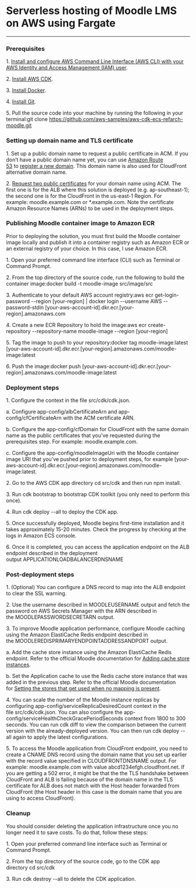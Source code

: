 # Serverless hosting of Moodle LMS on AWS using Fargate
-------------------------------------------------------

### Prerequisites

1. [Install and configure AWS Command Line Interface (AWS CLI) with your AWS Identity and Access Management (IAM) user](https://docs.aws.amazon.com/cli/latest/userguide/cli-chap-getting-started.html).

2. [Install AWS CDK](https://docs.aws.amazon.com/cdk/v2/guide/getting_started.html#getting_started_install).

3. [Install Docker](https://docs.docker.com/engine/install/).

4. [Install Git](https://git-scm.com/book/en/v2/Getting-Started-Installing-Git).

5\. Pull the source code into your machine by running the following in your terminal:git clone https://github.com/aws-samples/aws-cdk-ecs-refarch-moodle.git

### Setting up domain name and TLS certificate

1\. Set up a public domain name to request a public certificate in ACM. If you don’t have a public domain name yet, you can use [Amazon Route 53](https://aws.amazon.com/route53/) to [register a new domain](https://docs.aws.amazon.com/Route53/latest/DeveloperGuide/domain-register.html). This domain name is also used for CloudFront alternative domain name.

2. [Request two public certificates](https://docs.aws.amazon.com/acm/latest/userguide/gs-acm-request-public.html) for your domain name using ACM. The first one is for the ALB where this solution is deployed (e.g. ap-southeast-1); the second one is for the CloudFront in the us-east-1 Region. For example: moodle.example.com or \*.example.com. Note the certificate Amazon Resource Names (ARNs) to be used in the deployment steps.

### Publishing Moodle container image to Amazon ECR

Prior to deploying the solution, you must first build the Moodle container image locally and publish it into a container registry such as Amazon ECR or an external registry of your choice. In this case, I use Amazon ECR.

1\. Open your preferred command line interface (CLI) such as Terminal or Command Prompt.

2\. From the top directory of the source code, run the following to build the container image:docker build -t moodle-image src/image/src

3\. Authenticate to your default AWS account registry:aws ecr get-login-password --region \[your-region\] | docker login --username AWS --password-stdin \[your-aws-account-id\].dkr.ecr.\[your-region\].amazonaws.com

4\. Create a new ECR Repository to hold the image:aws ecr create-repository --repository-name moodle-image --region \[your-region\]

5\. Tag the image to push to your repository:docker tag moodle-image:latest \[your-aws-account-id\].dkr.ecr.\[your-region\].amazonaws.com/moodle-image:latest

6\. Push the image:docker push \[your-aws-account-id\].dkr.ecr.\[your-region\].amazonaws.com/moodle-image:latest

### Deployment steps

1\. Configure the context in the file src/cdk/cdk.json.

a. Configure app-config/albCertificateArn and app-config/cfCertificateArn with the ACM certificate ARN.

b. Configure the app-config/cfDomain for CloudFront with the same domain name as the public certificates that you’ve requested during the prerequisites step. For example: moodle.example.com.

c. Configure the app-config/moodleImageUri with the Moodle container image URI that you’ve pushed prior to deployment steps, for example \[your-aws-account-id\].dkr.ecr.\[your-region\].amazonaws.com/moodle-image:latest.

2\. Go to the AWS CDK app directory cd src/cdk and then run npm install.

3\. Run cdk bootstrap to bootstrap CDK toolkit (you only need to perform this once).

4\. Run cdk deploy --all to deploy the CDK app.

5\. Once successfully deployed, Moodle begins first-time installation and it takes approximately 15-20 minutes. Check the progress by checking at the logs in Amazon ECS console.

6\. Once it is completed, you can access the application endpoint on the ALB endpoint described in the deployment output APPLICATIONLOADBALANCERDNSNAME

### Post-deployment steps

1\. (Optional) You can configure a DNS record to map into the ALB endpoint to clear the SSL warning.

2\. Use the username described in MOODLEUSERNAME output and fetch the password on AWS Secrets Manager with the ARN described in the MOODLEPASSWORDSECRETARN output.

3\. To improve Moodle application performance, configure Moodle caching using the Amazon ElastiCache Redis endpoint described in the MOODLEREDISPRIMARYENDPOINTADDRESSANDPORT output.

a. Add the cache store instance using the Amazon ElastiCache Redis endpoint. Refer to the official Moodle documentation for [Adding cache store instances](https://docs.moodle.org/311/en/Caching#Adding_cache_store_instances).

b. Set the Application cache to use the Redis cache store instance that was added in the previous step. Refer to the official Moodle documentation for [Setting the stores that get used when no mapping is present](https://docs.moodle.org/311/en/Caching#Setting_the_stores_that_get_used_when_no_mapping_is_present).

4\. You can scale the number of the Moodle instance replicas by configuring app-config/serviceReplicaDesiredCount context in the file src/cdk/cdk.json. You can also configure the app-config/serviceHealthCheckGracePeriodSeconds context from 1800 to 300 seconds. You can run cdk diff to view the comparison between the current version with the already-deployed version. You can then run cdk deploy --all again to apply the latest configurations.

5\. To access the Moodle application from CloudFront endpoint, you need to create a CNAME DNS record using the domain name that you set up earlier with the record value specified in CLOUDFRONTDNSNAME output. For example: moodle.example.com with value abcd1234efgh.cloudfront.net. If you are getting a 502 error, it might be that the the TLS handshake between CloudFront and ALB is failing because of the domain name in the TLS certificate for ALB does not match with the Host header forwarded from CloudFront (the Host header in this case is the domain name that you are using to access CloudFront).

### Cleanup

You should consider deleting the application infrastructure once you no longer need it to save costs. To do that, follow these steps:

1\. Open your preferred command line interface such as Terminal or Command Prompt.

2\. From the top directory of the source code, go to the CDK app directory cd src/cdk

3\. Run cdk destroy --all to delete the CDK application.